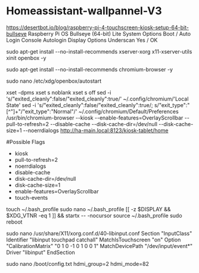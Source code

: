 # Homeassistant-wallpannel-V3
https://desertbot.io/blog/raspberry-pi-4-touchscreen-kiosk-setup-64-bit-bullseye
Raspberry Pi OS Bullseye (64-bit) Lite
System Options
Boot / Auto Login
Console Autologin
Display Options
Underscan
Yes
/ OK

sudo apt-get install --no-install-recommends xserver-xorg x11-xserver-utils xinit openbox -y

sudo apt-get install --no-install-recommends chromium-browser -y

sudo nano /etc/xdg/openbox/autostart

xset -dpms
xset s noblank
xset s off
sed -i 's/"exited_cleanly":false/"exited_cleanly":true/' ~/.config/chromium/'Local State'
sed -i 's/"exited_cleanly":false/"exited_cleanly":true/; s/"exit_type":"[^"]\+"/"exit_type":"Normal"/' ~/.config/chromium/Default/Preferences
/usr/bin/chromium-browser --kiosk --enable-features=OverlayScrollbar --pull-to-refresh=2  --disable-cache --disk-cache-dir=/dev/null --disk-cache-size=1 --noerrdialogs http://ha-main.local:8123/kiosk-tablet/home

#Possible Flags
- kiosk
- pull-to-refresh=2
- noerrdialogs
- disable-cache
- disk-cache-dir=/dev/null
- disk-cache-size=1
- enable-features=OverlayScrollbar
- touch-events





touch ~/.bash_profile
sudo nano ~/.bash_profile
[[ -z $DISPLAY && $XDG_VTNR -eq 1 ]] && startx -- -nocursor
source ~/.bash_profile
sudo reboot

sudo nano /usr/share/X11/xorg.conf.d/40-libinput.conf
Section "InputClass"
        Identifier "libinput touchpad catchall"
        MatchIsTouchscreen "on"
        Option "CalibrationMatrix" "0 1 0 -1 0 1 0 0 1"
        MatchDevicePath "/dev/input/event*"
        Driver "libinput"
EndSection

sudo nano /boot/config.txt
hdmi_group=2
hdmi_mode=82


